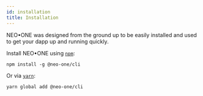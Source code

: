 ```yaml
---
id: installation
title: Installation
---
```


NEO•ONE was designed from the ground up to be easily installed and used to get your
dapp up and running quickly.

Install NEO•ONE using [`npm`](https://www.npm.js.com/):

```
npm install -g @neo-one/cli
```

Or via [`yarn`](https://yarnpkg.com/):

```
yarn global add @neo-one/cli
```
